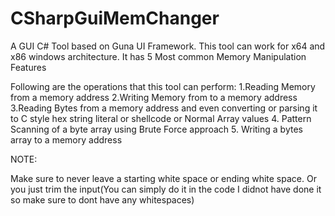 # CSharpGuiMemChanger
A GUI C# Tool based on Guna UI Framework. This tool can work for x64 and x86 windows architecture. It has 5 Most common Memory Manipulation Features

Following are the operations that this tool can perform:
1.Reading Memory from a memory address
2.Writing Memory from to a memory address
3.Reading Bytes from a memory address and even converting or parsing it to C style hex string literal or shellcode  or Normal Array values
4. Pattern Scanning of a byte array using Brute Force approach
5. Writing a bytes array to a memory address

NOTE:

Make sure to never leave a starting white space or ending white space. Or you just trim the input(You can simply do it in the code I didnot have done it so make sure to dont have any whitespaces)
 
